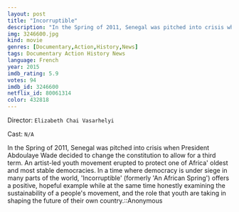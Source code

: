 ```yaml
---
layout: post
title: "Incorruptible"
description: "In the Spring of 2011, Senegal was pitched into crisis when President Abdoulaye Wade decided to change the constitution to allow for a third term. An artist-led youth movement erupted to protect one of Africa' oldest and most stable democracies. In a time where democracy is under siege in many parts of the world, 'Incorruptible' (formerly 'An African Spring') offers a positive, hopeful example while at the same time honestly examining the sustainability of a people's movement, and the role that youth are taking in shaping the future of th.."
img: 3246600.jpg
kind: movie
genres: [Documentary,Action,History,News]
tags: Documentary Action History News 
language: French
year: 2015
imdb_rating: 5.9
votes: 94
imdb_id: 3246600
netflix_id: 80061314
color: 432818
---
```

Director: `Elizabeth Chai Vasarhelyi`  

Cast: `N/A` 

In the Spring of 2011, Senegal was pitched into crisis when President Abdoulaye Wade decided to change the constitution to allow for a third term. An artist-led youth movement erupted to protect one of Africa' oldest and most stable democracies. In a time where democracy is under siege in many parts of the world, 'Incorruptible' (formerly 'An African Spring') offers a positive, hopeful example while at the same time honestly examining the sustainability of a people's movement, and the role that youth are taking in shaping the future of their own country.::Anonymous